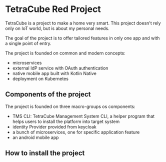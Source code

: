 # TetraCube Red Project

TetraCube is a project to make a home very smart.
This project doesn't rely only on IoT world, but is about my personal needs.

The goal of the project is to offer tailored features in only one app and with a single 
point of entry.

The project is founded on common and modern concepts:
* microservices
* external IdP service with OAuth authentication
* native mobile app built with Kotlin Native
* deployment on Kubernetes

## Components of the project

The project is founded on three macro-groups os components:
* TMS CLI: TetraCube Management System CLI, a helper program that helps users to install 
the platform into target system
* identity Provider provided from keycloak
* a bunch of microservices, one for specific application feature
* an android mobile app

## How to install the project